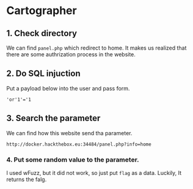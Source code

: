 # Cartographer

## 1. Check directory

We can find `panel.php` which redirect to home.
It makes us realized that there are some authrization process in the website.

## 2. Do SQL injuction

Put a payload below into the user and pass form.

```
'or'1'='1
```

## 3. Search the parameter

We can find how this website send tha parameter.

```
http://docker.hackthebox.eu:34484/panel.php?info=home
```

### 4. Put some random value to the parameter.

I used wFuzz, but it did not work, so just put `flag` as a data.
Luckily, It returns the falg.

